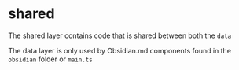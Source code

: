 # shared

The shared layer contains code that is shared between both the `data`

The data layer is only used by Obsidian.md components found in the `obsidian` folder or `main.ts`
